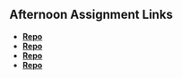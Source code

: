 ## Afternoon Assignment Links

* **[Repo](https://github.com/zacattak/<ASSIGNMENT_REPO>)**
* **[Repo](https://github.com/zacattak/<ASSIGNMENT_REPO>)**
* **[Repo](https://github.com/zacattak/<ASSIGNMENT_REPO>)**
* **[Repo](https://github.com/zacattak/<ASSIGNMENT_REPO>)**
